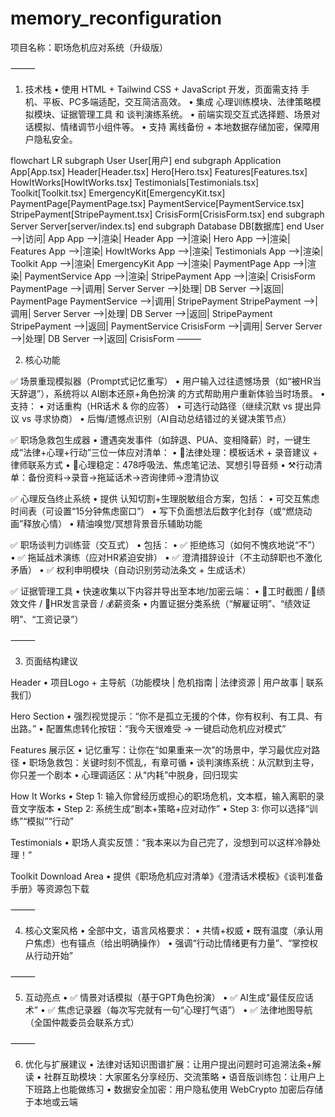 # memory_reconfiguration

项目名称：职场危机应对系统（升级版）

⸻

1. 技术栈
	•	使用 HTML + Tailwind CSS + JavaScript 开发，页面需支持 手机、平板、PC多端适配，交互简洁高效。
	•	集成 心理训练模块、法律策略模拟模块、证据管理工具 和 谈判演练系统。
	•	前端实现交互式选择题、场景对话模拟、情绪调节小组件等。
	•	支持 离线备份 + 本地数据存储加密，保障用户隐私安全。

flowchart LR
    subgraph   User
        User[用户]
    end
    subgraph   Application
        App[App.tsx]
        Header[Header.tsx]
        Hero[Hero.tsx]
        Features[Features.tsx]
        HowItWorks[HowItWorks.tsx]
        Testimonials[Testimonials.tsx]
        Toolkit[Toolkit.tsx]
        EmergencyKit[EmergencyKit.tsx]
        PaymentPage[PaymentPage.tsx]
        PaymentService[PaymentService.tsx]
        StripePayment[StripePayment.tsx]
        CrisisForm[CrisisForm.tsx]
    end
    subgraph   Server
        Server[server/index.ts]
    end
    subgraph   Database
        DB[数据库]
    end
    User -->|访问| App
    App -->|渲染| Header
    App -->|渲染| Hero
    App -->|渲染| Features
    App -->|渲染| HowItWorks
    App -->|渲染| Testimonials
    App -->|渲染| Toolkit
    App -->|渲染| EmergencyKit
    App -->|渲染| PaymentPage
    App -->|渲染| PaymentService
    App -->|渲染| StripePayment
    App -->|渲染| CrisisForm
    PaymentPage -->|调用| Server
    Server -->|处理| DB
    Server -->|返回| PaymentPage
    PaymentService -->|调用| StripePayment
    StripePayment -->|调用| Server
    Server -->|处理| DB
    Server -->|返回| StripePayment
    StripePayment -->|返回| PaymentService
    CrisisForm -->|调用| Server
    Server -->|处理| DB
    Server -->|返回| CrisisForm
⸻

2. 核心功能

✅ 场景重现模拟器（Prompt式记忆重写）
	•	用户输入过往遗憾场景（如“被HR当天辞退”），系统将以 AI剧本还原+角色扮演 的方式帮助用户重新体验当时场景。
	•	支持：
	•	对话重构（HR话术 & 你的应答）
	•	可选行动路径（继续沉默 vs 提出异议 vs 寻求协商）
	•	后悔/遗憾点识别（AI自动总结错过的关键决策节点）

✅ 职场急救包生成器
	•	遭遇突发事件（如辞退、PUA、变相降薪）时，一键生成“法律+心理+行动”三位一体应对清单：
	•	📌法律处理：模板话术 + 录音建议 + 律师联系方式
	•	🧠心理稳定：478呼吸法、焦虑笔记法、冥想引导音频
	•	⚒️行动清单：备份资料→录音→拖延话术→咨询律师→澄清协议

✅ 心理反刍终止系统
	•	提供 认知切割+生理脱敏组合方案，包括：
	•	可交互焦虑时间表（可设置“15分钟焦虑窗口”）
	•	写下负面想法后数字化封存（或“燃烧动画”释放心情）
	•	精油嗅觉/冥想背景音乐辅助功能

✅ 职场谈判力训练营（交互式）
	•	包括：
	•	✅ 拒绝练习（如何不愧疚地说“不”）
	•	✅ 拖延战术演练（应对HR紧迫安排）
	•	✅ 澄清措辞设计（不主动辞职也不激化矛盾）
	•	✅ 权利申明模块（自动识别劳动法条文 + 生成话术）

✅ 证据管理工具
	•	快速收集以下内容并导出至本地/加密云端：
	•	📸工时截图 / 📄绩效文件 / 📑HR发言录音 / 💰薪资条
	•	内置证据分类系统（“解雇证明”、“绩效证明”、“工资记录”）

⸻

3. 页面结构建议

Header
	•	项目Logo + 主导航（功能模块 | 危机指南 | 法律资源 | 用户故事 | 联系我们）

Hero Section
	•	强烈视觉提示：“你不是孤立无援的个体，你有权利、有工具、有出路。”
	•	配置焦虑转化按钮：“我今天很难受 → 一键启动危机应对模式”

Features 展示区
	•	记忆重写：让你在“如果重来一次”的场景中，学习最优应对路径
	•	职场急救包：关键时刻不慌乱，有章可循
	•	谈判演练系统：从沉默到主导，你只差一个剧本
	•	心理调适区：从“内耗”中脱身，回归现实

How It Works
	•	Step 1: 输入你曾经历或担心的职场危机，文本框，输入离职的录音文字版本
	•	Step 2: 系统生成“剧本+策略+应对动作”
	•	Step 3: 你可以选择“训练”“模拟”“行动”

Testimonials
	•	职场人真实反馈：“我本来以为自己完了，没想到可以这样冷静处理！”

Toolkit Download Area
	•	提供《职场危机应对清单》《澄清话术模板》《谈判准备手册》等资源包下载

⸻

4. 核心文案风格
	•	全部中文，语言风格要求：
	•	共情+权威
	•	既有温度（承认用户焦虑）也有锚点（给出明确操作）
	•	强调“行动比情绪更有力量”、“掌控权从行动开始”

⸻

5. 互动亮点
	•	✅ 情景对话模拟（基于GPT角色扮演）
	•	✅ AI生成“最佳反应话术”
	•	✅ 焦虑记录器（每次写完就有一句“心理打气语”）
	•	✅ 法律地图导航（全国仲裁委员会联系方式）

⸻

6. 优化与扩展建议
	•	法律对话知识图谱扩展：让用户提出问题时可追溯法条+解读
	•	社群互助模块：大家匿名分享经历、交流策略
	•	语音版训练包：让用户上下班路上也能做练习
	•	数据安全加密：用户隐私使用 WebCrypto 加密后存储于本地或云端

